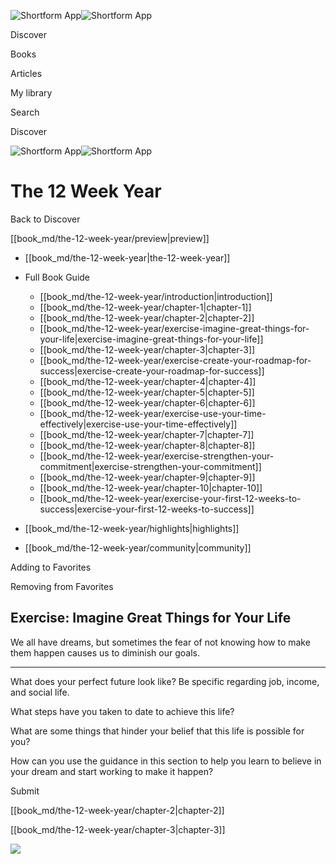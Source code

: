 ![Shortform App](/img/logo.36a2399e.svg)![Shortform App](/img/logo-dark.70c1b072.svg)

Discover

Books

Articles

My library

Search

Discover

![Shortform App](/img/logo.36a2399e.svg)![Shortform App](/img/logo-dark.70c1b072.svg)

# The 12 Week Year

Back to Discover

[[book_md/the-12-week-year/preview|preview]]

  * [[book_md/the-12-week-year|the-12-week-year]]
  * Full Book Guide

    * [[book_md/the-12-week-year/introduction|introduction]]
    * [[book_md/the-12-week-year/chapter-1|chapter-1]]
    * [[book_md/the-12-week-year/chapter-2|chapter-2]]
    * [[book_md/the-12-week-year/exercise-imagine-great-things-for-your-life|exercise-imagine-great-things-for-your-life]]
    * [[book_md/the-12-week-year/chapter-3|chapter-3]]
    * [[book_md/the-12-week-year/exercise-create-your-roadmap-for-success|exercise-create-your-roadmap-for-success]]
    * [[book_md/the-12-week-year/chapter-4|chapter-4]]
    * [[book_md/the-12-week-year/chapter-5|chapter-5]]
    * [[book_md/the-12-week-year/chapter-6|chapter-6]]
    * [[book_md/the-12-week-year/exercise-use-your-time-effectively|exercise-use-your-time-effectively]]
    * [[book_md/the-12-week-year/chapter-7|chapter-7]]
    * [[book_md/the-12-week-year/chapter-8|chapter-8]]
    * [[book_md/the-12-week-year/exercise-strengthen-your-commitment|exercise-strengthen-your-commitment]]
    * [[book_md/the-12-week-year/chapter-9|chapter-9]]
    * [[book_md/the-12-week-year/chapter-10|chapter-10]]
    * [[book_md/the-12-week-year/exercise-your-first-12-weeks-to-success|exercise-your-first-12-weeks-to-success]]
  * [[book_md/the-12-week-year/highlights|highlights]]
  * [[book_md/the-12-week-year/community|community]]



Adding to Favorites 

Removing from Favorites 

## Exercise: Imagine Great Things for Your Life

We all have dreams, but sometimes the fear of not knowing how to make them happen causes us to diminish our goals.

* * *

What does your perfect future look like? Be specific regarding job, income, and social life.

What steps have you taken to date to achieve this life?

What are some things that hinder your belief that this life is possible for you?

How can you use the guidance in this section to help you learn to believe in your dream and start working to make it happen?

Submit 

[[book_md/the-12-week-year/chapter-2|chapter-2]]

[[book_md/the-12-week-year/chapter-3|chapter-3]]

![](https://bat.bing.com/action/0?ti=56018282&Ver=2&mid=29e06111-0f74-4080-a986-c2571a6af201&sid=f30c5e70639211ee87d33f0876d93783&vid=f30c9700639211eeb3a75d830392c94f&vids=0&msclkid=N&pi=0&lg=en-US&sw=800&sh=600&sc=24&nwd=1&tl=Shortform%20%7C%20Book&p=https%3A%2F%2Fwww.shortform.com%2Fapp%2Fbook%2Fthe-12-week-year%2Fexercise-imagine-great-things-for-your-life&r=&lt=306&evt=pageLoad&sv=1&rn=648451)
